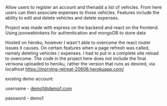 Allow users to register an account and thenadd a list of vehicles. From here users can then associate expenses to those vehicles. Features include the ability to edit and delete vehicles and delete expenses. 

Project was made with express on the backend and react on the frontend. Using jsonwebtokens for authentication and mongoDB to store data

Hosted on heroku, however I wasn't able to overcome the react router issues it causes. On certain features when a page refresh was called, namely deleting vehicles / expenses. I had to put in a complete site reload to overcome. The code in the project here does not include the final verisona uploaded to heroku, rather the version that runs as desired,  via localhost
https://morning-retreat-20606.herokuapp.com/


existing demo account:

username - demo1@demo1.com 

password - demo1
